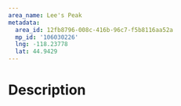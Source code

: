 ```yaml
---
area_name: Lee's Peak
metadata:
  area_id: 12fb8796-008c-416b-96c7-f5b8116aa52a
  mp_id: '106030226'
  lng: -118.23778
  lat: 44.9429
---
```

# Description

